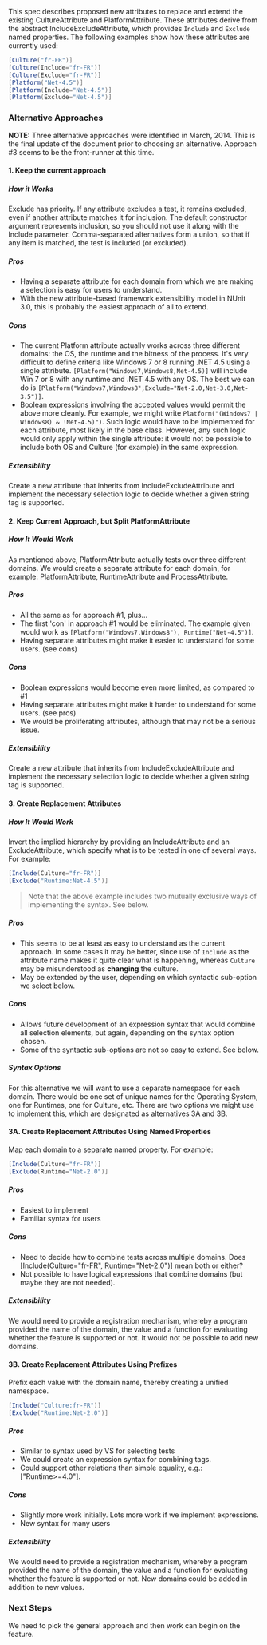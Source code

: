 This spec describes proposed new attributes to replace and extend the existing CultureAttribute and PlatformAttribute. These attributes derive from the abstract IncludeExcludeAttribute, which provides `Include` and `Exclude` named properties. The following examples show how these attributes are currently used:

```C#
[Culture("fr-FR")]
[Culture(Include="fr-FR")]
[Culture(Exclude="fr-FR")]
[Platform("Net-4.5")]
[Platform(Include="Net-4.5")]
[Platform(Exclude="Net-4.5")]
```

### Alternative Approaches

**NOTE:** Three alternative approaches were identified in March, 2014. This is the final update of the document prior to choosing an alternative. Approach #3 seems to be the front-runner at this time.

#### 1. Keep the current approach

##### How it Works
Exclude has priority. If any attribute excludes a test, it remains excluded, even if another attribute matches it for inclusion. The default constructor argument represents inclusion, so you should not use it along with the Include parameter. Comma-separated alternatives form a union, so that if any item is matched, the test is included (or excluded).

##### Pros
* Having a separate attribute for each domain from which we are making a selection is easy for users to understand.
* With the new attribute-based framework extensibility model in NUnit 3.0, this is probably the easiest approach of all to extend.

##### Cons
* The current Platform attribute actually works across three different domains: the OS, the runtime and the bitness of the process. It's very difficult to define criteria like Windows 7 or 8 running .NET 4.5 using a single attribute. `[Platform("Windows7,Windows8,Net-4.5)]` will include Win 7 or 8 with any runtime and .NET 4.5 with any OS. The best we can do is `[Platform("Windows7,Windows8",Exclude="Net-2.0,Net-3.0,Net-3.5")]`.
* Boolean expressions involving the accepted values would permit the above more cleanly. For example, we might write `Platform("(Windows7 | Windows8) & !Net-4.5)")`. Such logic would have to be implemented for each attribute, most likely in the base class. However, any such logic would only apply within the single attribute: it would not be possible to include both OS and Culture (for example) in the same expression.

##### Extensibility
Create a new attribute that inherits from IncludeExcludeAttribute and implement the necessary selection logic to decide whether a given string tag is supported.

#### 2. Keep Current Approach, but Split PlatformAttribute

##### How It Would Work
As mentioned above, PlatformAttribute actually tests over three different domains. We would create a separate attribute for each domain, for example: PlatformAttribute, RuntimeAttribute and ProcessAttribute.

##### Pros
* All the same as for approach #1, plus...
* The first 'con' in approach #1 would be eliminated. The example given would work as `[Platform("Windows7,Windows8"), Runtime("Net-4.5")]`.
* Having separate attributes might make it easier to understand for some users. (see cons)

##### Cons
* Boolean expressions would become even more limited, as compared to #1
* Having separate attributes might make it harder to understand for some users. (see pros)
* We would be proliferating attributes, although that may not be a serious issue.

##### Extensibility
Create a new attribute that inherits from IncludeExcludeAttribute and implement the necessary selection logic to decide whether a given string tag is supported.

#### 3. Create Replacement Attributes

##### How It Would Work
Invert the implied hierarchy by providing an IncludeAttribute and an ExcludeAttribute, which specify what is to be tested in one of several ways. For example:

```C#
[Include(Culture="fr-FR")]
[Exclude("Runtime:Net-4.5")]
```
> Note that the above example includes two mutually exclusive ways of implementing the syntax. See below.

##### Pros
* This seems to be at least as easy to understand as the current approach. In some cases it may be better, since use of `Include` as the attribute name makes it quite clear what is happening, whereas `Culture` may be misunderstood as **changing** the culture.
* May be extended by the user, depending on which syntactic sub-option we select below.

##### Cons
* Allows future development of an expression syntax that would combine all selection elements, but again, depending on the syntax option chosen.
* Some of the syntactic sub-options are not so easy to extend. See below.

##### Syntax Options

For this alternative we will want to use a separate namespace for each domain. There would be one set of unique names for the Operating System, one for Runtimes, one for Culture, etc. There are two options we might use to implement this, which are designated as alternatives 3A and 3B.

#### 3A. Create Replacement Attributes Using Named Properties

Map each domain to a separate named property. For example:
```C#
[Include(Culture="fr-FR")]
[Exclude(Runtime="Net-2.0")]
```

##### Pros
* Easiest to implement
* Familiar syntax for users

##### Cons
* Need to decide how to combine tests across multiple domains. Does [Include(Culture="fr-FR", Runtime="Net-2.0")] mean both or either?
* Not possible to have logical expressions that combine domains (but maybe they are not needed).

##### Extensibility
We would need to provide a registration mechanism, whereby a program provided the name of the domain, the value and a function for evaluating whether the feature is supported or not. It would not be possible to add new domains.

#### 3B. Create Replacement Attributes Using Prefixes

Prefix each value with the domain name, thereby creating a unified namespace.

```C#
[Include("Culture:fr-FR")]
[Exclude("Runtime:Net-2.0")]
```

##### Pros
* Similar to syntax used by VS for selecting tests
* We could create an expression syntax for combining tags.
* Could support other relations than simple equality, e.g.: ["Runtime>=4.0"].

##### Cons
* Slightly more work initially. Lots more work if we implement expressions.
* New syntax for many users

##### Extensibility
We would need to provide a registration mechanism, whereby a program provided the name of the domain, the value and a function for evaluating whether the feature is supported or not. New domains could be added in addition to new values.

### Next Steps

We need to pick the general approach and then work can begin on the feature.

